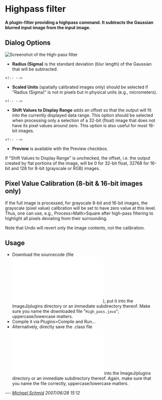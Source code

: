 # Highpass filter

**A plugin-filter providing a highpass command. It subtracts the
Gaussian blurred input image from the input image.**

## Dialog Options

![Screenshot of the High-pass
filter](/plugin/filter/highpass_filter/highpass-screenshot.jpg)

-   **Radius (Sigma)** is the standard deviation (blur length) of the
    Gaussian that will be subtracted.

```{=html}
<!-- -->
```
-   **Scaled Units** (spatially calibrated images only) should be
    selected if \"Radius (Sigma)\" is not in pixels but in physical
    units (e.g., micrometers).

```{=html}
<!-- -->
```
-   **Shift Values to Display Range** adds an offset so that the output
    will fit into the currently displayed data range. This option should
    be selected when processing only a selection of a 32-bit (float)
    image that does not have its pixel values around zero. This option
    is also useful for most 16-bit images.

```{=html}
<!-- -->
```
-   **Preview** is available with the Preview checkbox.

If \"Shift Values to Display Range\" is unchecked, the offset, i.e. the
output created by flat portions of the image, will be 0 for 32-bit
float, 32768 for 16-bit and 128 for 8-bit (grayscale or RGB) images.

## Pixel Value Calibration (8-bit & 16-bit images only)

If the full image is processed, for grayscale 8-bit and 16-bit images,
the grayscale (pixel value) calibration will be set to have zero value
at this level. Thus, one can use, e.g., Process\>Math\>Square after
high-pass filtering to highlight all pixels deviating from their
surrounding.

Note that Undo will revert only the image contents, not the calibration.

## Usage

-   Download the sourcecode (file
    ![High_pass.java](/plugin/filter/highpass_filter/high_pass.java)),
    put it into the ImageJ/plugins directory or an immediate
    subdirectory thereof. Make sure you name the downloaded file
    "`High_pass.java`"; uppercase/lowercase matters.
-   Compile it via Plugins\>Compile and Run\...
-   Alternatively, directly save the .class file
    ![High_pass.class](/plugin/filter/highpass_filter/high_pass.class)
    into the ImageJ/plugins directory or an immediate subdirectory
    thereof. Again, make sure that you name the file correctly,
    uppercase/lowercase matters.

\-\-- *[Michael Schmid](/users/schmid) 2007/06/28 15:12*
